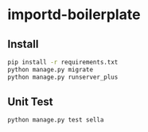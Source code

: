 # importd-boilerplate

## Install
```bash
pip install -r requirements.txt
python manage.py migrate
python manage.py runserver_plus
```

## Unit Test
```bash
python manage.py test sella
```
